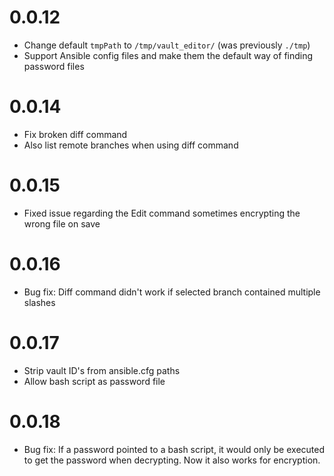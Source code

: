# 0.0.12

- Change default `tmpPath` to `/tmp/vault_editor/` (was previously `./tmp`)
- Support Ansible config files and make them the default way of finding password files

# 0.0.14

- Fix broken diff command
- Also list remote branches when using diff command

# 0.0.15

- Fixed issue regarding the Edit command sometimes encrypting the wrong file on save

# 0.0.16

- Bug fix: Diff command didn't work if selected branch contained multiple slashes

# 0.0.17

- Strip vault ID's from ansible.cfg paths
- Allow bash script as password file

# 0.0.18

- Bug fix: If a password pointed to a bash script, it would only be executed to get the password when decrypting. Now it also works for encryption.
